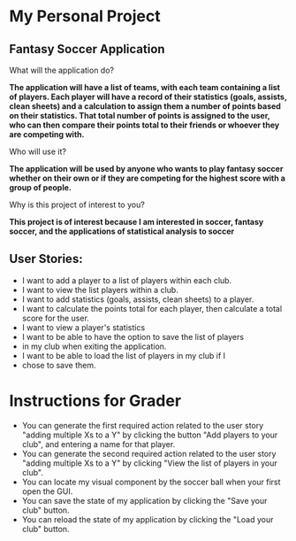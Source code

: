 # My Personal Project

## Fantasy Soccer Application  



What will the application do?

**The application will have a list of teams, with each team
containing a list of players. Each player will have a record of
their statistics (goals, assists, clean sheets)
and a calculation to assign them a number of points 
based on their statistics. That total number of points is assigned
to the user, who can then compare their points total to their friends
or whoever they are competing with.**

Who will use it?

**The application will be used by anyone who wants to play fantasy soccer
whether on their own or if they are competing for the highest score
with a group of people.**

Why is this project of interest to you?

**This project is of interest because I am interested in soccer, fantasy soccer, and
the applications of statistical analysis to soccer**



## User Stories:
- I want to add a player to a list of players within each club.
- I want to view the list players within a club.
- I want to add statistics (goals, assists, clean sheets) to a player.
- I want to calculate the points total for each player, then calculate a total score for the user.
- I want to view a player's statistics
- I want to be able to have the option to save the list of players
- in my club when exiting the application.
- I want to be able to load the list of players in my club if I 
- chose to save them.

# Instructions for Grader

- You can generate the first required action related to the user story "adding multiple Xs to a Y" by clicking the button "Add players to your club", and entering a name for that player.
- You can generate the second required action related to the user story "adding multiple Xs to a Y" by clicking "View the list of players in your club".
- You can locate my visual component by the soccer ball when your first open the GUI.
- You can save the state of my application by clicking the "Save your club" button.
- You can reload the state of my application by clicking the "Load your club" button.